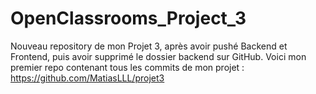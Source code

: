 # OpenClassrooms_Project_3

Nouveau repository de mon Projet 3, après avoir pushé Backend et Frontend, puis avoir supprimé le dossier backend sur GitHub.
Voici mon premier repo contenant tous les commits de mon projet :
https://github.com/MatiasLLL/projet3
